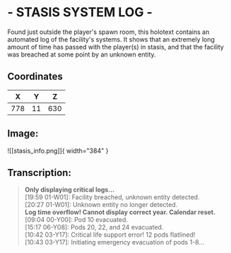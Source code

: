 # - STASIS SYSTEM LOG -

Found just outside the player's spawn room, this holotext contains an automated log of the facility's systems. It shows that an extremely long amount of time has passed with the player(s) in stasis, and that the facility was breached at some point by an unknown entity.

## Coordinates
| **X** | **Y** | **Z** |
| :---: | :---: | :---: |
| 778 |  11  | 630 |

## Image:

![[stasis_info.png]]{ width="384" }

## Transcription:
> **Only displaying critical logs…** <br>
> [19:59 01-W01]: Facility breached, unknown entity detected. <br>
> [20:27 01-W01]: Unknown entity no longer detected. <br>
> **Log time overflow! Cannot display correct year. Calendar reset.** <br>
> [09:04 00-Y00]: Pod 10 evacuated. <br>
> [15:17 06-Y08]: Pods 20, 22, and 24 evacuated. <br>
> [10:42 03-Y17]: Critical life support error! 12 pods flatlined! <br>
> [10:43 03-Y17]: Initiating emergency evacuation of pods 1-8…
